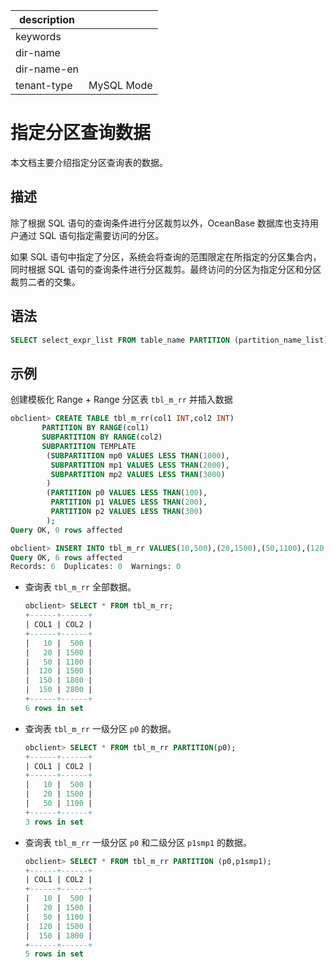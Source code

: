 |description||
|---|---|
|keywords||
|dir-name||
|dir-name-en||
|tenant-type|MySQL Mode|

# 指定分区查询数据

本文档主要介绍指定分区查询表的数据。

## 描述

除了根据 SQL 语句的查询条件进行分区裁剪以外，OceanBase 数据库也支持用户通过 SQL 语句指定需要访问的分区。

如果 SQL 语句中指定了分区，系统会将查询的范围限定在所指定的分区集合内，同时根据 SQL 语句的查询条件进行分区裁剪。最终访问的分区为指定分区和分区裁剪二者的交集。

## 语法

```sql
SELECT select_expr_list FROM table_name PARTITION (partition_name_list) [WHERE where_list]; 
```

## 示例

创建模板化 Range + Range 分区表 `tbl_m_rr` 并插入数据

```sql
obclient> CREATE TABLE tbl_m_rr(col1 INT,col2 INT) 
       PARTITION BY RANGE(col1)
       SUBPARTITION BY RANGE(col2)
       SUBPARTITION TEMPLATE 
        (SUBPARTITION mp0 VALUES LESS THAN(1000),
         SUBPARTITION mp1 VALUES LESS THAN(2000),
         SUBPARTITION mp2 VALUES LESS THAN(3000)
        )
        (PARTITION p0 VALUES LESS THAN(100),
         PARTITION p1 VALUES LESS THAN(200),
         PARTITION p2 VALUES LESS THAN(300)
        ); 
Query OK, 0 rows affected

obclient> INSERT INTO tbl_m_rr VALUES(10,500),(20,1500),(50,1100),(120,1500),(150,1800),(150,2800);
Query OK, 6 rows affected
Records: 6  Duplicates: 0  Warnings: 0
```

* 查询表 `tbl_m_rr` 全部数据。

  ```sql
  obclient> SELECT * FROM tbl_m_rr;
  +------+------+
  | COL1 | COL2 |
  +------+------+
  |   10 |  500 |
  |   20 | 1500 |
  |   50 | 1100 |
  |  120 | 1500 |
  |  150 | 1800 |
  |  150 | 2800 |
  +------+------+
  6 rows in set
  ```

* 查询表 `tbl_m_rr` 一级分区 `p0` 的数据。

  ```sql
  obclient> SELECT * FROM tbl_m_rr PARTITION(p0);
  +------+------+
  | COL1 | COL2 |
  +------+------+
  |   10 |  500 |
  |   20 | 1500 |
  |   50 | 1100 |
  +------+------+
  3 rows in set
  ```

* 查询表 `tbl_m_rr` 一级分区 `p0` 和二级分区 `p1smp1` 的数据。

  ```sql
  obclient> SELECT * FROM tbl_m_rr PARTITION (p0,p1smp1);
  +------+------+
  | COL1 | COL2 |
  +------+------+
  |   10 |  500 |
  |   20 | 1500 |
  |   50 | 1100 |
  |  120 | 1500 |
  |  150 | 1800 |
  +------+------+
  5 rows in set
  ```
